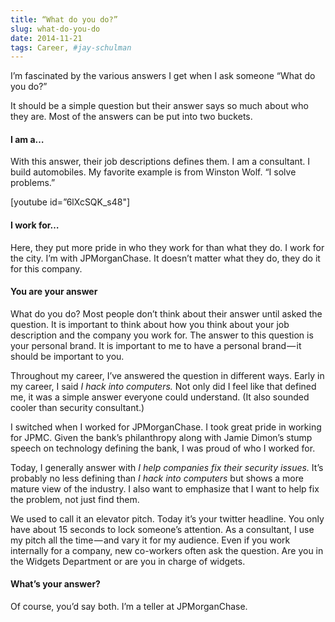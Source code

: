 ```yaml
---
title: “What do you do?”
slug: what-do-you-do
date: 2014-11-21
tags: Career, #jay-schulman
---
```


I’m fascinated by the various answers I get when I ask someone “What do you do?”

It should be a simple question but their answer says so much about who they are. Most of the answers can be put into two buckets.

#### I am a…

With this answer, their job descriptions defines them. I am a consultant. I build automobiles. My favorite example is from Winston Wolf. “I solve problems.”

[youtube id=”6lXcSQK_s48"]

#### I work for…

Here, they put more pride in who they work for than what they do. I work for the city. I’m with JPMorganChase. It doesn’t matter what they do, they do it for this company.

#### You are your answer

What do you do? Most people don’t think about their answer until asked the question. It is important to think about how you think about your job description and the company you work for. The answer to this question is your personal brand. It is important to me to have a personal brand — it should be important to you.

Throughout my career, I’ve answered the question in different ways. Early in my career, I said *I hack into computers.* Not only did I feel like that defined me, it was a simple answer everyone could understand. (It also sounded cooler than security consultant.)

I switched when I worked for JPMorganChase. I took great pride in working for JPMC. Given the bank’s philanthropy along with Jamie Dimon’s stump speech on technology defining the bank, I was proud of who I worked for.

Today, I generally answer with *I help companies fix their security issues.* It’s probably no less defining than *I hack into computers* but shows a more mature view of the industry. I also want to emphasize that I want to help fix the problem, not just find them.

We used to call it an elevator pitch. Today it’s your twitter headline. You only have about 15 seconds to lock someone’s attention. As a consultant, I use my pitch all the time — and vary it for my audience. Even if you work internally for a company, new co-workers often ask the question. Are you in the Widgets Department or are you in charge of widgets.

#### What’s your answer?

Of course, you’d say both. I’m a teller at JPMorganChase.
